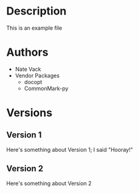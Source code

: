 # Description

This is an example file

# Authors

* Nate Vack
* Vendor Packages
    * docopt
    * CommonMark-py

# Versions

## Version 1

Here's something about Version 1; I said "Hooray!"

## Version 2

Here's something about Version 2
